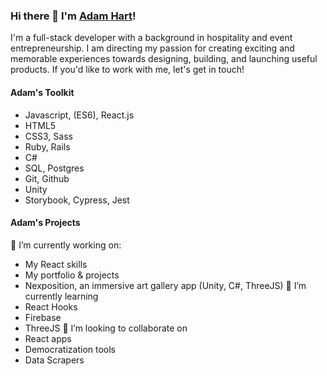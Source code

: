 ### Hi there 👋 I'm [Adam Hart](http://www.adamhart.ca)!

I'm a full-stack developer with a background in hospitality and event entrepreneurship. I am directing my passion for creating exciting and memorable experiences towards designing, building, and launching useful products. If you'd like to work with me, let's get in touch!

<!-- ![Oregon_Surf](https://itsbiacaixeta.files.wordpress.com/2021/05/b9-2-1.jpg?w=2800&h= ) -->

#### Adam's Toolkit
* Javascript, (ES6), React.js
* HTML5
* CSS3, Sass
* Ruby, Rails
* C#
* SQL, Postgres
* Git, Github
* Unity
* Storybook, Cypress, Jest

#### Adam's Projects
🔭 I’m currently working on:
* My React skills
* My portfolio & projects
* Nexposition, an immersive art gallery app (Unity, C#, ThreeJS)
🌱 I’m currently learning 
* React Hooks
* Firebase
* ThreeJS
🔨 I’m looking to collaborate on
* React apps
* Democratization tools
* Data Scrapers


<!--
**AdamHHart/AdamHHart** is a ✨ _special_ ✨ repository because its `README.md` (this file) appears on your GitHub profile.

Here are some ideas to get you started:

- 🔭 I’m currently working on ...
- 🌱 I’m currently learning ...
- 👯 I’m looking to collaborate on ...
- 🤔 I’m looking for help with ...
- 💬 Ask me about ...
- 📫 How to reach me: ...
- 😄 Pronouns: ...
- ⚡ Fun fact: ...
-->
